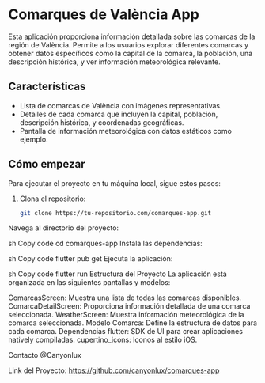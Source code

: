 # Comarques de València App

Esta aplicación proporciona información detallada sobre las comarcas de la región de València. Permite a los usuarios explorar diferentes comarcas y obtener datos específicos como la capital de la comarca, la población, una descripción histórica, y ver información meteorológica relevante.

## Características

- Lista de comarcas de València con imágenes representativas.
- Detalles de cada comarca que incluyen la capital, población, descripción histórica, y coordenadas geográficas.
- Pantalla de información meteorológica con datos estáticos como ejemplo.

## Cómo empezar

Para ejecutar el proyecto en tu máquina local, sigue estos pasos:

1. Clona el repositorio:

   ```sh
   git clone https://tu-repositorio.com/comarques-app.git
Navega al directorio del proyecto:

sh
Copy code
cd comarques-app
Instala las dependencias:

sh
Copy code
flutter pub get
Ejecuta la aplicación:

sh
Copy code
flutter run
Estructura del Proyecto
La aplicación está organizada en las siguientes pantallas y modelos:

ComarcasScreen: Muestra una lista de todas las comarcas disponibles.
ComarcaDetailScreen: Proporciona información detallada de una comarca seleccionada.
WeatherScreen: Muestra información meteorológica de la comarca seleccionada.
Modelo Comarca: Define la estructura de datos para cada comarca.
Dependencias
flutter: SDK de UI para crear aplicaciones natively compiladas.
cupertino_icons: Iconos al estilo iOS.


Contacto
@Canyonlux

Link del Proyecto: https://github.com/canyonlux/comarques-app
